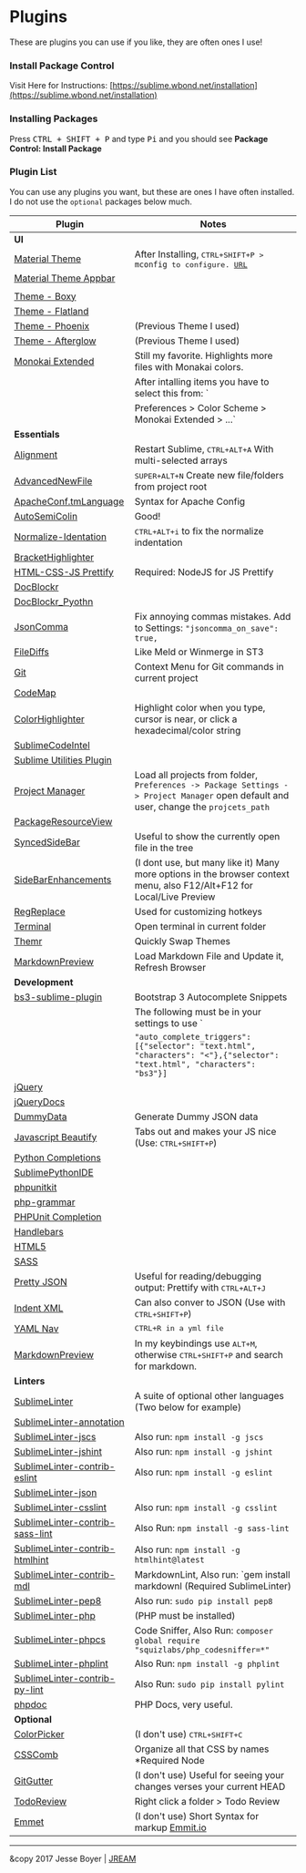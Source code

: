 # Plugins
These are plugins you can use if you like, they are often ones I use!

### Install Package Control
Visit Here for Instructions: [https://sublime.wbond.net/installation](https://sublime.wbond.net/installation)

### Installing Packages
Press <kbd>CTRL + SHIFT + P</kbd> and type <kbd>Pi</kbd> and you should see **Package Control: Install Package**

### Plugin List
You can use any plugins you want, but these are ones I have often installed.
I do not use the `optional` packages below much.

Plugin                              | Notes
----------------------------------  | ----------------------------------
**UI**                              |
[Material Theme](https://packagecontrol.io/packages/Material%20Theme)                      | After Installing, <kbd>CTRL+SHIFT+P<kbd> > `mconfig` to configure. [URL](https://github.com/equinusocio/material-theme)
[Material Theme Appbar](https://packagecontrol.io/packages/Material%20Theme%20-%20Appbar)               |
                                    |
[Theme - Boxy](https://packagecontrol.io/packages/Boxy%20Theme) |
[Theme - Flatland](https://packagecontrol.io/packages/Theme%20-%20Flatland) |
[Theme - Phoenix](https://packagecontrol.io/packages/Theme%20-%20Phoenix)                     | (Previous Theme I used)
[Theme - Afterglow](https://packagecontrol.io/packages/Theme%20-%20Afterglow)                   | (Previous Theme I used)
[Monokai Extended](https://packagecontrol.io/packages/Monokai%20Extended)                    | Still my favorite. Highlights more files with Monakai colors.
                                    | After intalling items you have to select this from: `
                                    |   Preferences > Color Scheme > Monokai Extended > ...`
**Essentials**                      |
[Alignment](https://packagecontrol.io/packages/Alignment)                           | Restart Sublime, <kbd>CTRL+ALT+A</kbd> With multi-selected arrays
[AdvancedNewFile](https://packagecontrol.io/packages/AdvancedNewFile)                     | <kbd>SUPER+ALT+N</kbd> Create new file/folders from project root
[ApacheConf.tmLanguage](https://packagecontrol.io/packages/ApacheConf.tmLanguage)               | Syntax for Apache Config
[AutoSemiColin](https://packagecontrol.io/packages/Auto%20Semi-Colon)                       | Good!
[Normalize-Identation](https://packagecontrol.io/packages/Normalize%20Indentation)                | <kbd>CTRL+ALT+i</kbd> to fix the normalize indentation
[BracketHighlighter](https://packagecontrol.io/packages/BracketHighlighter)                  |
[HTML-CSS-JS Prettify](https://packagecontrol.io/packages/HTML-CSS-JS%20Prettify)                | Required: NodeJS for JS Prettify
[DocBlockr](https://packagecontrol.io/packages/DocBlockr)                           |
[DocBlockr_Pyothn](https://packagecontrol.io/packages/DocBlockr_Python) |
[JsonComma](https://packagecontrol.io/packages/JSONComma)                           | Fix annoying commas mistakes. Add to Settings: `"jsoncomma_on_save": true,`
[FileDiffs](https://packagecontrol.io/packages/FileDiffs)                             | Like Meld or Winmerge in ST3
[Git](https://packagecontrol.io/packages/Git)                                 | Context Menu for Git commands in current project
[CodeMap](https://packagecontrol.io/packages/CodeMap) |
[ColorHighlighter](https://packagecontrol.io/packages/Color%20Highlighter)                    | Highlight color when you type, cursor is near, or click a hexadecimal/color string
[SublimeCodeIntel](https://packagecontrol.io/packages/SublimeCodeIntel)                    |
[Sublime Utilities Plugin](https://packagecontrol.io/packages/SublimeEnhancedUtilitiesSet) |
[Project Manager](https://github.com/randy3k/ProjectManager) | Load all projects from folder, `Preferences -> Package Settings -> Project Manager` open default and user, change the `projcets_path`
[PackageResourceView](https://packagecontrol.io/packages/PackageResourceViewer) |
[SyncedSideBar](https://packagecontrol.io/packages/SyncedSideBar)                       | Useful to show the currently open file in the tree
[SideBarEnhancements](https://packagecontrol.io/packages/SideBarEnhancements)                   | (I dont use, but many like it) Many more options in the browser context menu, also F12/Alt+F12 for Local/Live Preview
[RegReplace](https://packagecontrol.io/packages/RegReplace)                            | Used for customizing hotkeys
[Terminal](https://packagecontrol.io/packages/Terminal)                              | Open terminal in current folder
[Themr](https://packagecontrol.io/packages/Themr)                                 | Quickly Swap Themes
[MarkdownPreview](https://packagecontrol.io/packages/MarkdownPreview)                       | Load Markdown File and Update it, Refresh Browser
**Development**                     |
[bs3-sublime-plugin](https://packagecontrol.io/packages/Bootstrap%203%20Snippets)                    | Bootstrap 3 Autocomplete Snippets
                                    | The following must be in your settings to use `
                                    | `"auto_complete_triggers": [{"selector": "text.html", "characters": "<"},{"selector": "text.html", "characters": "bs3"}]`
[jQuery](https://packagecontrol.io/packages/jQuery)                                |
[jQueryDocs](https://packagecontrol.io/packages/jQueryDocs)                            |
[DummyData](https://packagecontrol.io/packages/DummyData)                           | Generate Dummy JSON data
[Javascript Beautify](https://packagecontrol.io/packages/Javascript%20Beautify)                 | Tabs out and makes your JS nice (Use: <kbd>CTRL+SHIFT+P</kbd>)
[Python Completions](https://packagecontrol.io/packages/Python%20Completions)                  |
[SublimePythonIDE](https://packagecontrol.io/packages/SublimePythonIDE)                      |
[phpunitkit](https://packagecontrol.io/packages/phpunitkit)                            |
[php-grammar](https://packagecontrol.io/packages/php-grammar)                            |
[PHPUnit Completion](https://packagecontrol.io/packages/PHPUnit%20Completions)                  |
[Handlebars](https://packagecontrol.io/packages/Handlebars)                            |
[HTML5](https://packagecontrol.io/packages/HTML5)                                 |
[SASS](https://packagecontrol.io/packages/SASS)                                  |
[Pretty JSON](https://packagecontrol.io/packages/Pretty%20JSON)                         | Useful for reading/debugging output: Prettify with <kbd>CTRL+ALT+J</kbd>
[Indent XML](https://packagecontrol.io/packages/Indent%20XML)                          | Can also conver to JSON (Use with <kbd>CTRL+SHIFT+P</kbd>)
[YAML Nav](https://packagecontrol.io/packages/YAML%20Nav)                            | <kbd>CTRL+R</b> in a yml file
[MarkdownPreview](https://packagecontrol.io/packages/MarkdownPreview)                     | In my keybindings use <kbd>ALT+M</kbd>, otherwise <kbd>CTRL+SHIFT+P</kbd> and search for markdown.
**Linters**                         |
[SublimeLinter](https://packagecontrol.io/packages/SublimeLinter)                         | A suite of optional other languages (Two below for example)
[SublimeLinter-annotation](https://packagecontrol.io/packages/SublimeLinter-annotation)            |
[SublimeLinter-jscs](https://packagecontrol.io/packages/SublimeLinter-jscs)                  | Also run: `npm install -g jscs`
[SublimeLinter-jshint](https://packagecontrol.io/packages/SublimeLinter-jshint)                | Also run: `npm install -g jshint`
[SublimeLinter-contrib-eslint](https://packagecontrol.io/packages/SublimeLinter-contrib-eslint)        | Also run: `npm install -g eslint`
[SublimeLinter-json](https://packagecontrol.io/packages/SublimeLinter-json)                  |
[SublimeLinter-csslint](https://packagecontrol.io/packages/SublimeLinter-csslint)               | Also run: `npm install -g csslint`
[SublimeLinter-contrib-sass-lint](https://packagecontrol.io/packages/SublimeLinter-contrib-sass-lint)     | Also Run: `npm install -g sass-lint`
[SublimeLinter-contrib-htmlhint](https://packagecontrol.io/packages/SublimeLinter-contrib-htmlhint)      | Also run: `npm install -g htmlhint@latest`
[SublimeLinter-contrib-mdl](https://packagecontrol.io/packages/SublimeLinter-contrib-mdl)             | MarkdownLint, Also run: `gem install markdownl (Required SublimeLinter)
[SublimeLinter-pep8](https://packagecontrol.io/packages/SublimeLinter-pep8)                    | Also run: `sudo pip install pep8`
[SublimeLinter-php](https://packagecontrol.io/packages/SublimeLinter-php)                     | (PHP must be installed)
[SublimeLinter-phpcs](https://packagecontrol.io/packages/SublimeLinter-phpcs)                   | Code Sniffer, Also Run: `composer global require "squizlabs/php_codesniffer=*"`
[SublimeLinter-phplint](https://packagecontrol.io/packages/SublimeLinter-phplint)                    | Also Run: `npm install -g phplint`
[SublimeLinter-contrib-py-lint](https://packagecontrol.io/packages/SublimeLinter-contrib-py-lint)         | Also Run: `sudo pip install pylint`
[phpdoc](https://packagecontrol.io/packages/phpdoc)                                | PHP Docs, very useful.
**Optional**                        |
[ColorPicker](https://packagecontrol.io/packages/ColorPicker)                           | (I don't use) <kbd>CTRL+SHIFT+C</kbd>
[CSSComb](https://packagecontrol.io/packages/CSSComb)                               | Organize all that CSS by names *Required Node
[GitGutter](https://packagecontrol.io/packages/GitGutter)                             | (I don't use) Useful for seeing your changes verses your current HEAD
[TodoReview](https://packagecontrol.io/packages/TodoReview)                            | Right click a folder > Todo Review
[Emmet](https://packagecontrol.io/packages/Emmet)                                 | (I don't use) Short Syntax for markup [Emmit.io](http://emmet.io/)

---

&copy 2017 Jesse Boyer | [JREAM](http://jream.com)
